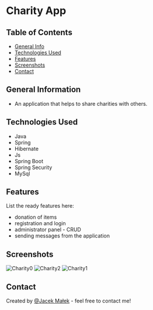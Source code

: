 # Charity App
<!-- > Outline a brief description of your project.
> Live demo [_here_](https://www.example.com).
<!-- If you have the project hosted somewhere, include the link here. -->

## Table of Contents
* [General Info](#general-information)
* [Technologies Used](#technologies-used)
* [Features](#features)
* [Screenshots](#screenshots)
* [Contact](#contact)
<!-- * [License](#license) -->


## General Information
- An application that helps to share charities with others.


## Technologies Used
- Java
- Spring
- Hibernate
- Js
- Spring Boot
- Spring Security
- MySql



## Features
List the ready features here:
- donation of items 
- registration and login
- administrator panel - CRUD
- sending messages from the application



## Screenshots
![Charity0](/home/jacek/portfolioLabCharity/images/Charity0.png)
![Charity2](/home/jacek/portfolioLabCharity/images/Charity2.png)
![Charity1](/home/jacek/portfolioLabCharity/images/Charity1.png)



## Contact
Created by [@Jacek Małek](jac.malek@gmail.com) - feel free to contact me!

